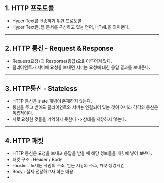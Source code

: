 ## 1. HTTP 프로토콜
- Hyper Text를 전송하기 위한 프로토콜
- Hyper Text란, 웹 문서를 구성하고 있는 언어, HTML을 의미한다.

--------------
## 2. HTTP 통신 - Request & Response
- Request(요청) 과 Response(응답)으로 이루어져 있다.
- 클라이언트가 서버에 요청을 보내면 서버는 요청에 대한 응답 결과를 보내준다.

 ---------------------
 ## 3. HTTP통신 - Stateless
 - HTTP 통신은 state 개념이 존재하지 않는다.
 - 통신을 주고 받아도 클라이언트와 서버는 연결되어 있는 것이 아니라 각각의 통신은 독립적이다.
 - 서로 요청한 것들을 기억하지 못한다 -> 상태를 저장하지 않는다.
 ------------------------
 ## 4. HTTP 패킷
 - HTTP 통신은 요청을 보내고 응답을 받을 때 해당 정보들을 패킷에 넣어 보낸다.
 - 패킷 구조 : Header / Body
 - Header : 보내는 사람의 주소, 받는 사람의 주소, 패킷 생명시간
 - Body : 실제 전달하고자 하는 내용
 - 
